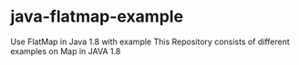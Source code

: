# java-flatmap-example
Use FlatMap in Java 1.8 with example
This Repository consists of different examples on Map in JAVA 1.8
